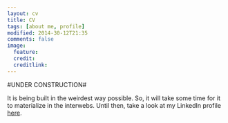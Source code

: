 ```yaml
---
layout: cv
title: CV
tags: [about me, profile]
modified: 2014-30-12T21:35
comments: false
image:
  feature: 
  credit: 
  creditlink: 
---
```


#UNDER CONSTRUCTION#

It is being built in the weirdest way possible. So, it will take some time for it to materialize in the interwebs. Until then, take a look at my LinkedIn profile <a href="http://dk.linkedin.com/in/vigneshkrishnamoorthy/en">here</a>. 